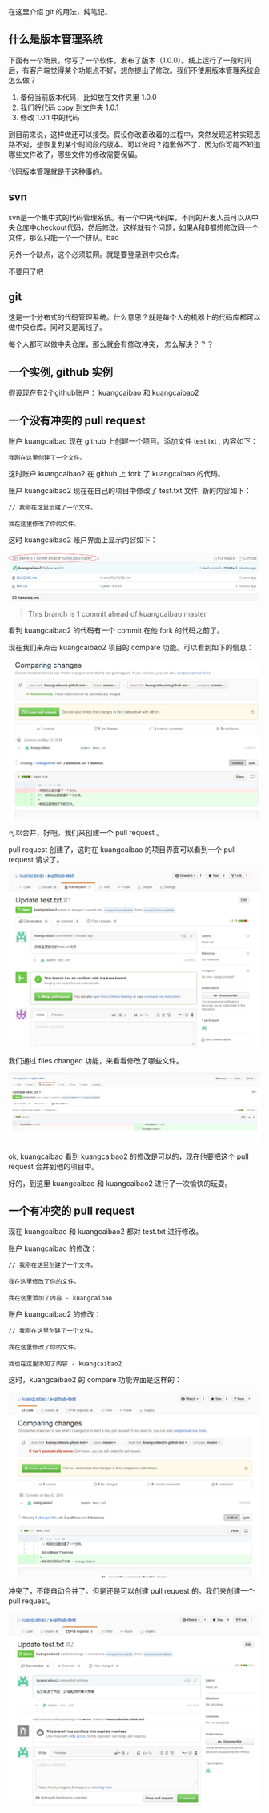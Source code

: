 在这里介绍 git 的用法，纯笔记。

## 什么是版本管理系统

下面有一个场景，你写了一个软件，发布了版本（1.0.0）。线上运行了一段时间后，有客户端觉得某个功能点不好，想你提出了修改。我们不使用版本管理系统会怎么做？

1. 备份当前版本代码，比如放在文件夹里 1.0.0
2. 我们将代码 copy 到文件夹 1.0.1 
3. 修改 1.0.1 中的代码

到目前来说，这样做还可以接受。假设你改着改着的过程中，突然发现这种实现思路不对，想恢复到某个时间段的版本。可以做吗？抱歉做不了，因为你可能不知道哪些文件改了，哪些文件的修改需要保留。

代码版本管理就是干这种事的。

## svn

svn是一个集中式的代码管理系统。有一个中央代码库，不同的开发人员可以从中央仓库中checkout代码，然后修改。这样就有个问题，如果A和B都想修改同一个文件，那么只能一个一个排队。bad

另外一个缺点，这个必须联网。就是要登录到中央仓库。

不要用了吧

## git

这是一个分布式的代码管理系统。什么意思？就是每个人的机器上的代码库都可以做中央仓库。同时又是离线了。

每个人都可以做中央仓库，那么就会有修改冲突， 怎么解决？？？

## 一个实例, github 实例

假设现在有2个github账户： kuangcaibao 和 kuangcaibao2

## 一个没有冲突的 pull request

账户 kuangcaibao 现在 github 上创建一个项目。添加文件 test.txt , 内容如下：

	我刚在这里创建了一个文件。

这时账户 kuangcaibao2 在 github 上 fork 了 kuangcaibao 的代码。

账户 kuangcaibao2 现在在自己的项目中修改了 test.txt 文件, 新的内容如下：

	// 我刚在这里创建了一个文件。

	我在这里修改了你的文件。

这时 kuangcaibao2 账户界面上显示内容如下：

![信息](./res/git_1.png)

> This branch is 1 commit ahead of kuangcaibao:master

看到 kuangcaibao2 的代码有一个 commit 在他 fork 的代码之前了。

现在我们来点击 kuangcaibao2 项目的 compare 功能。可以看到如下的信息：

![信息](./res/git_2.png)

可以合并，好吧。我们来创建一个 pull request 。

pull request 创建了，这时在 kuangcaibao 的项目界面可以看到一个 pull request 请求了。

![pull-request](./res/git_3.png)

我们通过 files changed 功能，来看看修改了哪些文件。

![change](./res/git_4.png)

ok, kuangcaibao 看到 kuangcaibao2 的修改是可以的，现在他要把这个 pull request 合并到他的项目中。

好的，到这里 kuangcaibao 和 kuangcaibao2 进行了一次愉快的玩耍。

## 一个有冲突的 pull request

现在 kuangcaibao 和 kuangcaibao2 都对 test.txt 进行修改。

账户 kuangcaibao 的修改：

	// 我刚在这里创建了一个文件。

	我在这里修改了你的文件。

	我在这里添加了内容 - kuangcaibao

账户 kuangcaibao2 的修改：

	
	// 我刚在这里创建了一个文件。

	我在这里修改了你的文件。

	我也在这里添加了内容 - kuangcaibao2

这时，kuangcaibao2 的 compare 功能界面是这样的：

![change](./res/git_5.png)

冲突了，不能自动合并了。但是还是可以创建 pull request 的。我们来创建一个 pull request。

![change](./res/git_6.png)


